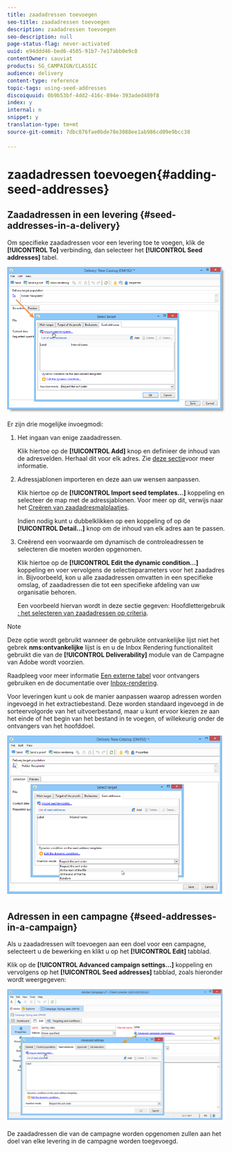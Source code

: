 ```yaml
---
title: zaadadressen toevoegen
seo-title: zaadadressen toevoegen
description: zaadadressen toevoegen
seo-description: null
page-status-flag: never-activated
uuid: e94ddd46-bed6-4505-91b7-7e17abb0e9c8
contentOwner: sauviat
products: SG_CAMPAIGN/CLASSIC
audience: delivery
content-type: reference
topic-tags: using-seed-addresses
discoiquuid: 0b9b53bf-4dd2-416c-894e-393aded489f8
index: y
internal: n
snippet: y
translation-type: tm+mt
source-git-commit: 7dbc876fae0bde78e3088ee1ab986cd09e9bcc38

---
```



# zaadadressen toevoegen{#adding-seed-addresses}

## Zaadadressen in een levering {#seed-addresses-in-a-delivery}

Om specifieke zaadadressen voor een levering toe te voegen, klik de **[!UICONTROL To]** verbinding, dan selecteer het **[!UICONTROL Seed addresses]** tabel.

![](assets/s_ncs_user_edit_del_addresses_tab.png)

Er zijn drie mogelijke invoegmodi:

1. Het ingaan van enige zaadadressen.

   Klik hiertoe op de **[!UICONTROL Add]** knop en definieer de inhoud van de adresvelden. Herhaal dit voor elk adres. Zie [deze sectie](../../message-center/using/managing-seed-addresses-in-transactional-messages.md#creating-a-seed-address)voor meer informatie.

1. Adressjablonen importeren en deze aan uw wensen aanpassen.

   Klik hiertoe op de **[!UICONTROL Import seed templates...]** koppeling en selecteer de map met de adressjablonen. Voor meer op dit, verwijs naar het [Creëren van zaadadresmalplaatjes](../../delivery/using/creating-seed-addresses.md#creating-seed-address-templates).

   Indien nodig kunt u dubbelklikken op een koppeling of op de **[!UICONTROL Detail...]** knop om de inhoud van elk adres aan te passen.

1. Creërend een voorwaarde om dynamisch de controleadressen te selecteren die moeten worden opgenomen.

   Klik hiertoe op de **[!UICONTROL Edit the dynamic condition...]** koppeling en voer vervolgens de selectieparameters voor het zaadadres in. Bijvoorbeeld, kon u alle zaadadressen omvatten in een specifieke omslag, of zaadadressen die tot een specifieke afdeling van uw organisatie behoren.

   Een voorbeeld hiervan wordt in deze sectie gegeven: Hoofdlettergebruik [: het selecteren van zaadadressen op criteria](../../delivery/using/use-case--selecting-seed-addresses-on-criteria.md).

>[!NOTE]
>
>Deze optie wordt gebruikt wanneer de gebruikte ontvankelijke lijst niet het gebrek **nms:ontvankelijke** lijst is en u de Inbox Rendering functionaliteit gebruikt die van de **[!UICONTROL Deliverability]** module van de Campagne van Adobe wordt voorzien.
>
>Raadpleeg voor meer informatie [Een externe tabel](../../delivery/using/using-an-external-recipient-table.md) voor ontvangers gebruiken en de documentatie over [Inbox-rendering](../../delivery/using/inbox-rendering.md).

Voor leveringen kunt u ook de manier aanpassen waarop adressen worden ingevoegd in het extractiebestand. Deze worden standaard ingevoegd in de sorteervolgorde van het uitvoerbestand, maar u kunt ervoor kiezen ze aan het einde of het begin van het bestand in te voegen, of willekeurig onder de ontvangers van het hoofddoel.

![](assets/s_ncs_user_edit_del_addresses_sort.png)

## Adressen in een campagne {#seed-addresses-in-a-campaign}

Als u zaadadressen wilt toevoegen aan een doel voor een campagne, selecteert u de bewerking en klikt u op het **[!UICONTROL Edit]** tabblad.

Klik op de **[!UICONTROL Advanced campaign settings...]** koppeling en vervolgens op het **[!UICONTROL Seed addresses]** tabblad, zoals hieronder wordt weergegeven:

![](assets/s_ncs_user_edit_op_addresses_tab.png)

De zaadadressen die van de campagne worden opgenomen zullen aan het doel van elke levering in de campagne worden toegevoegd.
